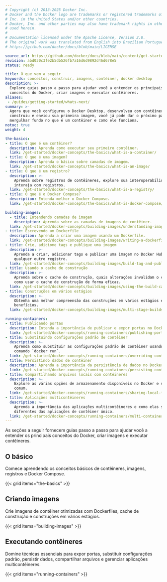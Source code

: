 ```yaml
---
# Copyright (c) 2013-2025 Docker Inc.
# Docker and the Docker logo are trademarks or registered trademarks of Docker,
# Inc. in the United States and/or other countries.
# Docker, Inc. and other parties may also have trademark rights in other terms
# used herein.
#
# Documentation licensed under the Apache License, Version 2.0.
# The original work was translated from English into Brazilian Portuguese.
# https://github.com/docker/docs/blob/main/LICENSE

source_url: https://github.com/docker/docs/blob/main/content/get-started/introduction/whats-next.md
revision: abd030c3fe2b5db526fb7a16d6d9892d46d678e5
status: ready

title: O que vem a seguir
keywords: conceitos, construir, imagens, contêiner, docker desktop
description: >-
  Explore guias passo a passo para ajudar você a entender os principais
  conceitos do Docker, criar imagens e executar contêineres.
aliases:
 - /guides/getting-started/whats-next/
summary: >-
  Agora que você configurou o Docker Desktop, desenvolveu com contêineres e
  construiu e enviou sua primeira imagem, você já pode dar o próximo passo e
  mergulhar fundo no que é um contêiner e como ele funciona.
notoc: true
weight: 4

the-basics:
- title: O que é um contêiner?
  description: Aprenda como executar seu primeiro contêiner.
  link: /get-started/docker-concepts/the-basics/what-is-a-container/
- title: O que é uma imagem?
  description: Aprenda o básico sobre camadas de imagem.
  link: /get-started/docker-concepts/the-basics/what-is-an-image/
- title: O que é um registro?
  description: >-
    Aprenda sobre registros de contêineres, explore sua interoperabilidade e
    interaja com registros.
  link: /get-started/docker-concepts/the-basics/what-is-a-registry/
- title: O que é o Docker Compose?
  description: Entenda melhor o Docker Compose.
  link: /get-started/docker-concepts/the-basics/what-is-docker-compose/

building-images:
  - title: Entendendo camadas de imagem
    description: Aprenda sobre as camadas de imagens de contêiner.
  link: /get-started/docker-concepts/building-images/understanding-image-layers/
- title: Escrevendo um Dockerfile
  description: Aprenda a criar uma imagem usando um Dockerfile.
  link: /get-started/docker-concepts/building-images/writing-a-dockerfile/
- title: Crie, adicione tags e publique uma imagem
  description: >-
    Aprenda a criar, adicionar tags e publicar uma imagem no Docker Hub ou em
    qualquer outro registro.
  link: /get-started/docker-concepts/building-images/build-tag-and-publish-an-image/
- title: Usando o cache de construção
  description: >-
    Aprenda sobre o cache de construção, quais alterações invalidam o cache e
    como usar o cache de construção de forma eficaz.
  link: /get-started/docker-concepts/building-images/using-the-build-cache/
- title: Construções em vários estágios
  description: >-
    Obtenha uma melhor compreensão das construções em vários estágios e seus
    benefícios.
  link: /get-started/docker-concepts/building-images/multi-stage-builds/

running-containers:
- title: Publicando portas
  description: Entenda a importância de publicar e expor portas no Docker.
  link: /get-started/docker-concepts/running-containers/publishing-ports/
- title: Substituindo configurações padrão de contêiner
  description: >-
    Aprenda como substituir as configurações padrão de contêiner usando o
    comando `docker run`.
  link: /get-started/docker-concepts/running-containers/overriding-container-defaults/
- title: Persistindo dados de contêiner
  description: Aprenda a importância da persistência de dados no Docker.
  link: /get-started/docker-concepts/running-containers/persisting-container-data/
- title: Compartilhando arquivos locais com contêineres
  description: >-
    Explore as várias opções de armazenamento disponíveis no Docker e seu uso
    comum.
  link: /get-started/docker-concepts/running-containers/sharing-local-files/
- title: Aplicações multicontêineres
  description: >-
    Aprenda a importância das aplicações multicontêineres e como elas são
    diferentes das aplicações de contêiner único.
  link: /get-started/docker-concepts/running-containers/multi-container-applications/
---
```


As seções a seguir fornecem guias passo a passo para ajudar você a entender os
principais conceitos do Docker, criar imagens e executar contêineres.

## O básico

Comece aprendendo os conceitos básicos de contêineres, imagens, registros e
Docker Compose.

{{< grid items="the-basics" >}}

## Criando imagens

Crie imagens de contêiner otimizadas com Dockerfiles, cache de construção e
construções em vários estágios.

{{< grid items="building-images" >}}

## Executando contêineres

Domine técnicas essenciais para expor portas, substituir configurações padrão,
persistir dados, compartilhar arquivos e gerenciar aplicações multicontêineres.

{{< grid items="running-containers" >}}

